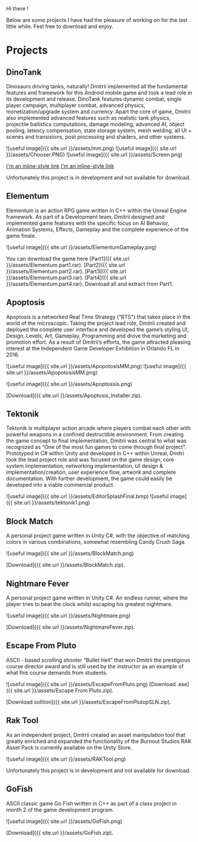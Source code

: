 ﻿Hi there ! 

Below are some projects I have had the pleasure of working on for the last little while. Feel free to download and enjoy. 

# Projects 

## DinoTank

Dinosaurs driving tanks, naturally! Dmitrii implemented all the fundamental features and framework for this Android mobile game and took a lead role in its development and release. DinoTank features dynamic combat, single player campaign, multiplayer combat, advanced physics, monetization/upgrade system and currency. Apart the core of game, Dmitrii also implemented advanced features such as realistic tank physics, projectile ballistics computations, damage modeling, advanced AI, object pooling, latency compensation, state storage system, mesh welding, all UI + scenes and transisions, post processing and shaders, and other systems. 

![useful image]({{ site.url }}/assets/mm.png)
![useful image]({{ site.url }}/assets/Chooser.PNG)
![useful image]({{ site.url }}/assets/Screen.png)

[I'm an inline-style link](https://www.google.com)
[I'm an inline-style link](https://github.com/DmitriiR/NightmareFever)

Unfortunately this project is in development and not available for download.

## Elementum

Elementum is an action RPG game written in C++ within the Unreal Engine framework. As part of a Development team, Dmitrii designed and implemented game features with the specific focus on AI Behavior, Animation Systems, Effects, Gameplay and the complete experience of the game finale. 

![useful image]({{ site.url }}/assets/ElementumGameplay.png)

You can download the game here [Part1]({{ site.url }}/assets/Elementum.part1.rar).
[Part2]({{ site.url }}/assets/Elementum.part2.rar).
[Part3]({{ site.url }}/assets/Elementum.part3.rar).
[Part4]({{ site.url }}/assets/Elementum.part4.rar). Download all and extract from Part1.



## Apoptosis

Apoptosis is a networked Real Time Strategy (“RTS”) that takes place in the world of the microscopic. Taking the project lead role, Dmitrii created and deployed the complete user interface and developed the game’s styling UI, Design, Levels, Art, Gameplay, Programming and drove the marketing and promotion effort. As a result of Dmitrii’s efforts, the game attracted pleasing interest at the Independent Game Developer Exhibition in Orlando FL in 2016. 

![useful image]({{ site.url }}/assets/ApopotosisMM.png)
![useful image]({{ site.url }}/assets/ApopotosisMM.png)

![useful image]({{ site.url }}/assets/Apoptossis.png)

[Download]({{ site.url }}/assets/Apoptosis_Installer.zip).



## Tektonik

Tektonik is multiplayer action arcade where players combat each other with powerful weapons in a confined destructible environment. From creating the game concept to final implementation, Dmitrii was central to what was recognized as “One of the most fun games to come through final project”. Prototyped in C# within Unity and developed in C++ within Unreal, Dmitri took the lead project role and was focused on the game design, core system implementation, networking implementation, UI design & implementation/creation, user experience flow, artwork and complete documentation. With further development, the game could easily be developed into a viable commercial product.

![useful image]({{ site.url }}/assets/EditorSplashFinal.bmp)
![useful image]({{ site.url }}/assets/tektonik1.png)


## Block Match

A personal project game written in Unity C#, with the objective of matching colors in various combinations, somewhat resembling Candy Crush Saga.

![useful image]({{ site.url }}/assets/BlockMatch.png)

[Download]({{ site.url }}/assets/BlockMatch.zip).


## Nightmare Fever

A personal project game written in Unity C#. An endless runner, where the player tries to beat the clock whilst escaping his greatest nightmare.

![useful image]({{ site.url }}/assets/Nightmare.png)

[Download]({{ site.url }}/assets/NightmareFever.zip).

## Escape From Pluto

ASCII - based scrolling shooter “Bullet Hell” that won Dmitrii the prestigious course director award and is still used by the instructor as an example of what this course demands from students.

![useful image]({{ site.url }}/assets/EscapeFromPluto.png)
[Download .exe]({{ site.url }}/assets/Escape From Pluto.zip).

[Download solition]({{ site.url }}/assets/EscapeFromPlutopSLN.zip).


## Rak Tool 

As an independent project, Dmitrii created an asset manipulation tool that greatly enriched and expanded the functionality of the Burnout Studios RAK Asset Pack is currently available on the Unity Store. 

![useful image]({{ site.url }}/assets/RAKTool.png)

Unfortunately this project is in development and not available for download.

## GoFish

ASCII classic game Go Fish written in C++ as part of a class project in month 2 of the game development program.  

![useful image]({{ site.url }}/assets/GoFish.png)

[Download]({{ site.url }}/assets/GoFish.zip).








